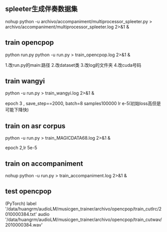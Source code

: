 ## spleeter生成伴奏数据集
nohup python -u archivo/accompaniment/multiprocessor_spleeter.py > archivo/accompaniment/multiprocessor_spleeter.log 2>&1 &
## train opencpop
python run.py
python -u run.py > train_opencpop.log 2>&1 &

1.改run.py的main:路径
2.改dataset类
3.改log的文件夹
4.改cuda号码
## train wangyi
python -u run.py > train_wangyi.log 2>&1 &

epoch 3 , save_step==2000, batch=8 samples100000 lr e-5(初始loss高但是可能下降快)

## train on asr corpus
python -u run.py > train_MAGICDATA68.log 2>&1 &

epoch 2,lr 5e-5
## train on accompaniment
nohup python -u run.py > train_accompaniment.log 2>&1 &
## test opencpop
(PyTorch)
label
'/data/huangrm/audioLM/musicgen_trainer/archivo/opencpop/train_cutlrc/2010000384.txt'
audio
'/data/huangrm/audioLM/musicgen_trainer/archivo/opencpop/train_cutwav/2010000384.wav'
